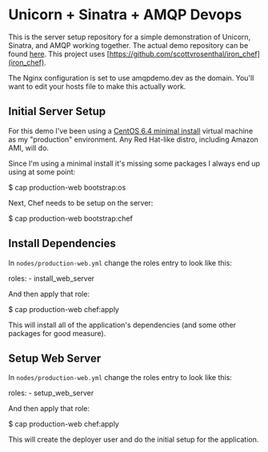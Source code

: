# Unicorn + Sinatra + AMQP Devops

This is the server setup repository for a simple demonstration of Unicorn, Sinatra, and AMQP working together. The actual demo repository can be found [here](https://github.com/seaneshbaugh/unicorn-sinatra-amqp). This project uses [https://github.com/scottvrosenthal/iron_chef](iron_chef).

The Nginx configuration is set to use amqpdemo.dev as the domain. You'll want to edit your hosts file to make this actually work.

## Initial Server Setup

For this demo I've been using a [CentOS 6.4 minimal install](http://isoredirect.centos.org/centos/6/isos/x86_64/) virtual machine as my "production" environment. Any Red Hat-like distro, including Amazon AMI, will do.

Since I'm using a minimal install it's missing some packages I always end up using at some point:

   $ cap production-web bootstrap:os

Next, Chef needs to be setup on the server:

   $ cap production-web bootstrap:chef

## Install Dependencies

In `nodes/production-web.yml` change the roles entry to look like this:

   roles:
     - install_web_server

And then apply that role:

   $ cap production-web chef:apply

This will install all of the application's dependencies (and some other packages for good measure).

## Setup Web Server

In `nodes/production-web.yml` change the roles entry to look like this:

   roles:
     - setup_web_server

And then apply that role:

   $ cap production-web chef:apply

This will create the deployer user and do the initial setup for the application.
